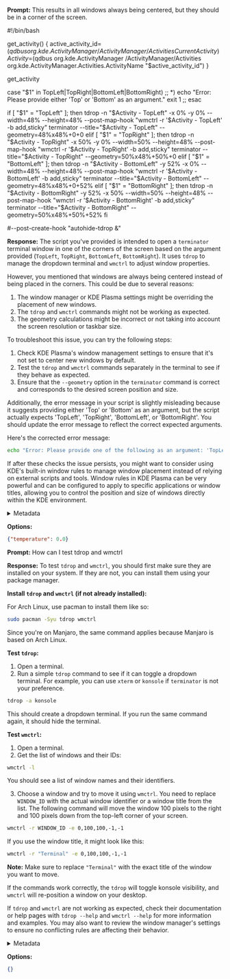 **Prompt:**
This results in all windows always being centered, but they should be in a corner of the screen.

#!/bin/bash

get_activity() {
  active_activity_id=$(qdbus org.kde.ActivityManager /ActivityManager/Activities CurrentActivity)
  Activity=$(qdbus org.kde.ActivityManager /ActivityManager/Activities org.kde.ActivityManager.Activities.ActivityName "$active_activity_id")
}

get_activity

case "$1" in
  TopLeft|TopRight|BottomLeft|BottomRight) ;;
  *)
    echo "Error: Please provide either 'Top' or 'Bottom' as an argument."
    exit 1
    ;;
esac

if [ "$1" = "TopLeft" ]; then
  tdrop -n "$Activity - TopLeft" -x 0% -y 0% --width=48% --height=48% --post-map-hook "wmctrl -r '$Activity - TopLeft' -b add,sticky" terminator --title="$Activity - TopLeft" --geometry=48%x48%+0+0
elif [ "$1" = "TopRight" ]; then
  tdrop -n "$Activity - TopRight" -x 50% -y 0% --width=50% --height=48% --post-map-hook "wmctrl -r '$Activity - TopRight' -b add,sticky" terminator --title="$Activity - TopRight" --geometry=50%x48%+50%+0
elif [ "$1" = "BottomLeft" ]; then
  tdrop -n "$Activity - BottomLeft" -y 52% -x 0% --width=48% --height=48% --post-map-hook "wmctrl -r '$Activity - BottomLeft' -b add,sticky" terminator --title="$Activity - BottomLeft" --geometry=48%x48%+0+52%
elif [ "$1" = "BottomRight" ]; then
  tdrop -n "$Activity - BottomRight" -y 52% -x 50% --width=50% --height=48% --post-map-hook "wmctrl -r '$Activity - BottomRight' -b add,sticky" terminator --title="$Activity - BottomRight" --geometry=50%x48%+50%+52%
fi


#--post-create-hook "autohide-tdrop &"


**Response:**
The script you've provided is intended to open a `terminator` terminal window in one of the corners of the screen based on the argument provided (`TopLeft`, `TopRight`, `BottomLeft`, `BottomRight`). It uses `tdrop` to manage the dropdown terminal and `wmctrl` to adjust window properties.

However, you mentioned that windows are always being centered instead of being placed in the corners. This could be due to several reasons:

1. The window manager or KDE Plasma settings might be overriding the placement of new windows.
2. The `tdrop` and `wmctrl` commands might not be working as expected.
3. The geometry calculations might be incorrect or not taking into account the screen resolution or taskbar size.

To troubleshoot this issue, you can try the following steps:

1. Check KDE Plasma's window management settings to ensure that it's not set to center new windows by default.
2. Test the `tdrop` and `wmctrl` commands separately in the terminal to see if they behave as expected.
3. Ensure that the `--geometry` option in the `terminator` command is correct and corresponds to the desired screen position and size.

Additionally, the error message in your script is slightly misleading because it suggests providing either 'Top' or 'Bottom' as an argument, but the script actually expects 'TopLeft', 'TopRight', 'BottomLeft', or 'BottomRight'. You should update the error message to reflect the correct expected arguments.

Here's the corrected error message:

```bash
echo "Error: Please provide one of the following as an argument: 'TopLeft', 'TopRight', 'BottomLeft', 'BottomRight'."
```

If after these checks the issue persists, you might want to consider using KDE's built-in window rules to manage window placement instead of relying on external scripts and tools. Window rules in KDE Plasma can be very powerful and can be configured to apply to specific applications or window titles, allowing you to control the position and size of windows directly within the KDE environment.

<details><summary>Metadata</summary>

- Duration: 24241 ms
- Datetime: 2023-12-21T11:44:29.673207
- Model: gpt-4-1106-preview

</details>

**Options:**
```json
{"temperature": 0.0}
```

**Prompt:**
How can I test tdrop and wmctrl

**Response:**
To test `tdrop` and `wmctrl`, you should first make sure they are installed on your system. If they are not, you can install them using your package manager.

**Install `tdrop` and `wmctrl` (if not already installed):**

For Arch Linux, use pacman to install them like so:

```bash
sudo pacman -Syu tdrop wmctrl
```

Since you're on Manjaro, the same command applies because Manjaro is based on Arch Linux.

**Test `tdrop`:**

1. Open a terminal.
2. Run a simple `tdrop` command to see if it can toggle a dropdown terminal. For example, you can use `xterm` or `konsole` if `terminator` is not your preference.

```bash
tdrop -a konsole
```

This should create a dropdown terminal. If you run the same command again, it should hide the terminal.

**Test `wmctrl`:**

1. Open a terminal.
2. Get the list of windows and their IDs:

```bash
wmctrl -l
```

You should see a list of window names and their identifiers.

3. Choose a window and try to move it using `wmctrl`. You need to replace `WINDOW_ID` with the actual window identifier or a window title from the list. The following command will move the window 100 pixels to the right and 100 pixels down from the top-left corner of your screen.

```bash
wmctrl -r WINDOW_ID -e 0,100,100,-1,-1
```

If you use the window title, it might look like this:

```bash
wmctrl -r "Terminal" -e 0,100,100,-1,-1
```

**Note:** Make sure to replace `"Terminal"` with the exact title of the window you want to move.

If the commands work correctly, the `tdrop` will toggle konsole visibility, and `wmctrl` will re-position a window on your desktop.

If `tdrop` and `wmctrl` are not working as expected, check their documentation or help pages with `tdrop --help` and `wmctrl --help` for more information and examples. You may also want to review the window manager's settings to ensure no conflicting rules are affecting their behavior.

<details><summary>Metadata</summary>

- Duration: 32598 ms
- Datetime: 2023-12-21T11:46:34.938194
- Model: gpt-4-1106-preview

</details>

**Options:**
```json
{}
```

